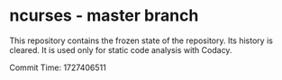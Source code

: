 # ncurses - master branch

This repository contains the frozen state of the repository.
Its history is cleared. It is used only for static code
analysis with Codacy.

Commit Time: 1727406511